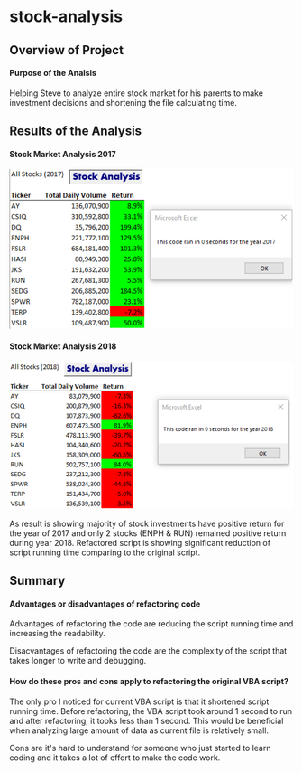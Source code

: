 # stock-analysis

## Overview of Project

#### Purpose of the Analsis
Helping Steve to analyze entire stock market for his parents to make investment decisions and shortening the file calculating time.

## Results of the Analysis

#### Stock Market Analysis 2017

![Stock Analysis 2017](https://github.com/emmagao1/stock-analysis/blob/master/Stock%20Analysis%202017.png)

#### Stock Market Analysis 2018

![Stock Analysis 2018](https://github.com/emmagao1/stock-analysis/blob/master/Stock%20Analysis%202018.png)


As result is showing majority of stock investments have positive return for the year of 2017 and only 2 stocks (ENPH & RUN) remained positive return during year 2018. Refactored script is showing significant reduction of script running time comparing to the original script.

## Summary

#### Advantages or disadvantages of refactoring code

Advantages of refactoring the code are reducing the script running time and increasing the readability. 

Disacvantages of refactoring the code are the complexity of the script that takes longer to write and debugging.  

#### How do these pros and cons apply to refactoring the original VBA script?

The only pro I noticed for current VBA script is that it shortened script running time. Before refactoring, the VBA script took around 1 second to run and after refactoring, it tooks less than 1 second. This would be beneficial when analyzing large amount of data as current file is relatively small. 

Cons are it's hard to understand for someone who just started to learn coding and it takes a lot of effort to make the code work.
